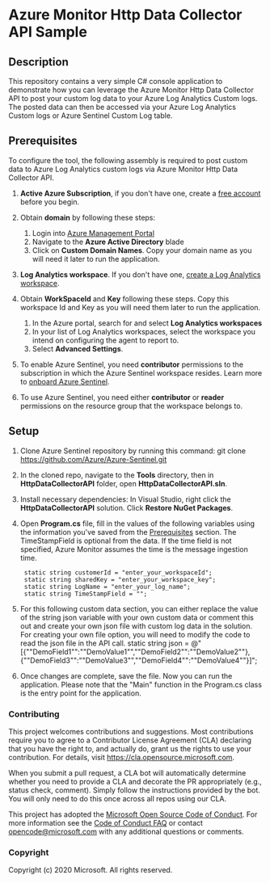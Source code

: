 # Azure Monitor Http Data Collector API Sample

## Description
This repository contains a very simple C# console application to demonstrate how you can leverage the Azure Monitor Http Data Collector API to post your custom log data to your Azure Log Analytics Custom logs. The posted data can then be accessed via your Azure Log Analytics Custom logs or Azure Sentinel Custom Log table.


## Prerequisites
To configure the tool, the following assembly is required to post custom data to Azure Log Analytics custom logs via Azure Monitor Http Data Collector API.

1. **Active Azure Subscription**, if you don't have one, create a [free account](https://azure.microsoft.com/free/?WT.mc_id=A261C142F) before you begin.

2. Obtain **domain** by following these steps:
    1. Login into [Azure Management Portal](https://portal.azure.com)
    1. Navigate to the **Azure Active Directory** blade
    1. Click on **Custom Domain Names**. Copy your domain name as you will need it later to run the application.

3. **Log Analytics workspace**. If you don't have one, [create a Log Analytics workspace](https://docs.microsoft.com/azure/azure-monitor/learn/quick-create-workspace).

4. Obtain **WorkSpaceId** and **Key** following these steps. Copy this workspace Id and Key as you will need them later to run the application.
   1. In the Azure portal, search for and select **Log Analytics workspaces**
   1. In your list of Log Analytics workspaces, select the workspace you intend on configuring the agent to report to.
   1. Select **Advanced Settings**.

5. To enable Azure Sentinel, you need **contributor** permissions to the subscription in which the Azure Sentinel workspace resides. Learn more to [onboard Azure Sentinel](https://docs.microsoft.com/azure/sentinel/quickstart-onboard#enable-azure-sentinel-).

6. To use Azure Sentinel, you need either **contributor** or **reader** permissions on the resource group that the workspace belongs to.

## Setup
1) Clone Azure Sentinel repository by running this command: git clone https://github.com/Azure/Azure-Sentinel.git
2) In the cloned repo, navigate to the **Tools** directory, then in **HttpDataCollectorAPI** folder, open **HttpDataCollectorAPI.sln**.
3) Install necessary dependencies: In Visual Studio, right click the **HttpDataCollectorAPI** solution.
Click **Restore NuGet Packages**.
4) Open **Program.cs** file, fill in the values of the following variables using the information you've saved from the [Prerequisites](#Prerequisites) section.
The TimeStampField is optional from the data. If the time field is not specified, Azure Monitor assumes the time is the message ingestion time.

		static string customerId = "enter_your_workspaceId";
		static string sharedKey = "enter_your_workspace_key";
		static string LogName = "enter_your_log_name";
		static string TimeStampField = "";

5) For this following custom data section, you can either replace the value of the string json variable with your own custom data or comment this out and create your own json file with custom log data in the solution. For creating your own file option, you will need to modify the code to read the json file in the API call.
		static string json = @"[{""DemoField1"":""DemoValue1"",""DemoField2"":""DemoValue2""},{""DemoField3"":""DemoValue3"",""DemoField4"":""DemoValue4""}]"; 
6) Once changes are complete, save the file.
Now you can run the application. Please note that the "Main" function in the Program.cs class is the entry point for the application.

### Contributing

This project welcomes contributions and suggestions.  Most contributions require you to agree to a
Contributor License Agreement (CLA) declaring that you have the right to, and actually do, grant us
the rights to use your contribution. For details, visit https://cla.opensource.microsoft.com.

When you submit a pull request, a CLA bot will automatically determine whether you need to provide
a CLA and decorate the PR appropriately (e.g., status check, comment). Simply follow the instructions
provided by the bot. You will only need to do this once across all repos using our CLA.

This project has adopted the [Microsoft Open Source Code of Conduct](https://opensource.microsoft.com/codeofconduct/).
For more information see the [Code of Conduct FAQ](https://opensource.microsoft.com/codeofconduct/faq/) or
contact [opencode@microsoft.com](mailto:opencode@microsoft.com) with any additional questions or comments.

### Copyright
Copyright (c) 2020 Microsoft. All rights reserved.
